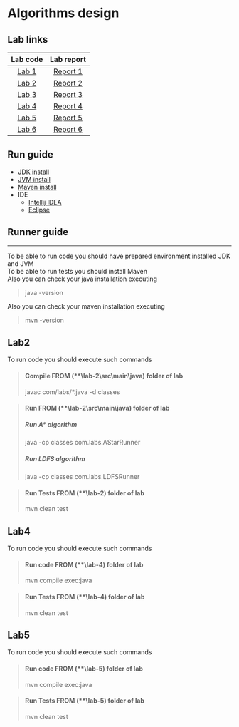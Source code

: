 # Algorithms design

## Lab links
| Lab code  |  Lab report  |
|:---------:|:------------:|
| [Lab 1](lab-1) | [Report 1](lab-1/lr1_report.pdf) |
| [Lab 2](lab-2) | [Report 2](lab-2/lr2_report.pdf) |
| [Lab 3](lab-3) | [Report 3](lab-3/lr3_report.pdf) |
| [Lab 4](lab-4) | [Report 4](lab-4/lr4_report.pdf) |
| [Lab 5](lab-5) | [Report 5](lab-5/lr5_report.pdf) |
| [Lab 6](lab-6) | [Report 6](lab-6/lr6_report.pdf) |

## Run guide
* [JDK install](https://phoenixnap.com/kb/install-java-windows)
* [JVM install](https://www.java.com/en/download/manual.jsp)
* [Maven install](https://mkyong.com/maven/how-to-install-maven-in-windows)
* IDE
  * [Intellij IDEA](https://www.jetbrains.com/idea/download/)
  * [Eclipse](https://www.eclipse.org/downloads/)

## Runner guide
_________________  
To be able to run code you should have prepared environment installed JDK and JVM   
To be able to run tests you should install Maven   
Also you can check your java installation executing
> java -version


Also you can check your maven installation executing
> mvn -version


## Lab2
To run code you should execute such commands
> #### Compile  FROM (**\lab-2\src\main\java) folder of lab
>  javac com/labs/*.java -d classes

> #### Run  FROM (**\lab-2\src\main\java) folder of lab
> ##### Run A* algorithm
>  java -cp classes com.labs.AStarRunner
> ##### Run LDFS algorithm
>  java -cp classes com.labs.LDFSRunner

> #### Run Tests  FROM (**\lab-2) folder of lab
>  mvn clean test

## Lab4
To run code you should execute such commands
> #### Run code  FROM (**\lab-4) folder of lab
>  mvn compile exec:java

> #### Run Tests  FROM (**\lab-4) folder of lab
>  mvn clean test

## Lab5
To run code you should execute such commands

> #### Run code  FROM (**\lab-5) folder of lab
>  mvn compile exec:java

> #### Run Tests  FROM (**\lab-5) folder of lab
>  mvn clean test
